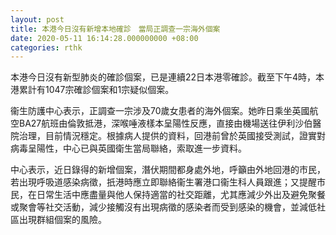 ```yaml
---
layout: post
title: 本港今日沒有新增本地確診　當局正調查一宗海外個案
date: 2020-05-11 16:14:28.000000000 +08:00
categories: rthk
---
```


本港今日沒有新型肺炎的確診個案，已是連續22日本港零確診。截至下午4時，本港累計有1047宗確診個案和1宗疑似個案。

衞生防護中心表示，正調查一宗涉及70歲女患者的海外個案。她昨日乘坐英國航空BA27航班由倫敦抵港，深喉唾液樣本呈陽性反應，直接由機場送往伊利沙伯醫院治理，目前情況穩定。根據病人提供的資料，回港前曾於英國接受測試，證實對病毒呈陽性，中心已與英國衛生當局聯絡，索取進一步資料。
 
中心表示，近日錄得的新增個案，潛伏期間都身處外地，呼籲由外地回港的市民，若出現呼吸道感染病徵，扺港時應立即聯絡衞生署港口衞生科人員跟進；又提醒市民，在日常生活中應盡量與他人保持適當的社交距離，尤其應減少外出及避免聚餐或聚會等社交活動，減少接觸沒有出現病徵的感染者而受到感染的機會，並減低社區出現群組個案的風險。
 　　
